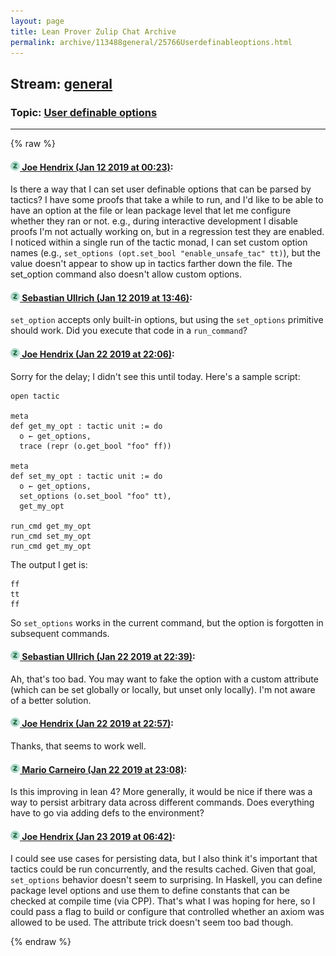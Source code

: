 ```yaml
---
layout: page
title: Lean Prover Zulip Chat Archive 
permalink: archive/113488general/25766Userdefinableoptions.html
---
```


## Stream: [general](index.html)
### Topic: [User definable options](25766Userdefinableoptions.html)

---


{% raw %}
#### [![Click to go to Zulip](../../assets/img/zulip2.png) Joe Hendrix (Jan 12 2019 at 00:23)](https://leanprover.zulipchat.com/#narrow/stream/113488-general/topic/User%20definable%20options/near/154955190):
Is there a way that I can set user definable options that can be parsed by tactics?  I have some proofs that take a while to run, and I'd like to be able to have an option at the file or lean package level that let me configure whether they ran or not.  e.g., during interactive development I disable proofs I'm not actually working on, but in a regression test they are enabled.
I noticed within a single run of the tactic monad, I can set custom option names (e.g., `set_options (opt.set_bool "enable_unsafe_tac" tt)`), but the value doesn't appear to show up in tactics farther down the file.  The set_option command also doesn't allow custom options.

#### [![Click to go to Zulip](../../assets/img/zulip2.png) Sebastian Ullrich (Jan 12 2019 at 13:46)](https://leanprover.zulipchat.com/#narrow/stream/113488-general/topic/User%20definable%20options/near/154982882):
`set_option` accepts only built-in options, but using the `set_options` primitive should work. Did you execute that code in a `run_command`?

#### [![Click to go to Zulip](../../assets/img/zulip2.png) Joe Hendrix (Jan 22 2019 at 22:06)](https://leanprover.zulipchat.com/#narrow/stream/113488-general/topic/User%20definable%20options/near/156639542):
Sorry for the delay; I didn't see this until today.  Here's a sample script:
```
open tactic

meta
def get_my_opt : tactic unit := do
  o ← get_options,
  trace (repr (o.get_bool "foo" ff))

meta
def set_my_opt : tactic unit := do
  o ← get_options,
  set_options (o.set_bool "foo" tt),
  get_my_opt

run_cmd get_my_opt
run_cmd set_my_opt
run_cmd get_my_opt
```

The output I get is:
```
ff
tt
ff
```

So `set_options` works in the current command, but the option is forgotten in subsequent commands.

#### [![Click to go to Zulip](../../assets/img/zulip2.png) Sebastian Ullrich (Jan 22 2019 at 22:39)](https://leanprover.zulipchat.com/#narrow/stream/113488-general/topic/User%20definable%20options/near/156642096):
Ah, that's too bad. You may want to fake the option with a custom attribute (which can be set globally or locally, but unset only locally). I'm not aware of a better solution.

#### [![Click to go to Zulip](../../assets/img/zulip2.png) Joe Hendrix (Jan 22 2019 at 22:57)](https://leanprover.zulipchat.com/#narrow/stream/113488-general/topic/User%20definable%20options/near/156643580):
Thanks, that seems to work well.

#### [![Click to go to Zulip](../../assets/img/zulip2.png) Mario Carneiro (Jan 22 2019 at 23:08)](https://leanprover.zulipchat.com/#narrow/stream/113488-general/topic/User%20definable%20options/near/156644445):
Is this improving in lean 4? More generally, it would be nice if there was a way to persist arbitrary data across different commands. Does everything have to go via adding defs to the environment?

#### [![Click to go to Zulip](../../assets/img/zulip2.png) Joe Hendrix (Jan 23 2019 at 06:42)](https://leanprover.zulipchat.com/#narrow/stream/113488-general/topic/User%20definable%20options/near/156665743):
I could see use cases for persisting data, but I also think it's important that tactics could be run concurrently, and the results cached.  Given that goal, `set_options` behavior  doesn't seem to surprising.
In Haskell, you can define package level options and use them to define constants that can be checked at compile time (via CPP).  That's what I was hoping for here, so I could pass a flag to build or configure that controlled whether an axiom was allowed to be used.  The attribute trick doesn't seem too bad though.


{% endraw %}
